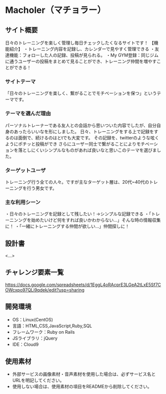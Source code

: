 # Macholer（マチョラー）

## サイト概要
日々のトレーニングを楽しく管理し毎日チェックしたくなるサイトです！
【機能紹介】
・トレーニング内容を記録し、カレンダーで見やすく管理できる
・友達機能：フォローした人の記録、投稿が見られる。
・My GYM登録：同じジムに通うユーザーの投稿をまとめて見ることができ、トレーニング仲間を増やすことができる！

### サイトテーマ
「日々のトレーニングを楽しく、繋がることでモチベーションを保つ」というテーマです。


### テーマを選んだ理由
パーソナルトレーナーである友人との会話から思いついた内容でしたが、自分自身のあったらいいなを形にしました。
日々、トレーニングをする上で記録をするのは面倒で、続けるのはとtでも大変です。
その記録を、twitterのような呟くようにポチッと投稿ができ
さらにユーザー同士で繋がることによりモチベーションを落としにくいシンプルなものがあれば良いなと思いこのテーマを選びました。

### ターゲットユーザ
トレーニング行う全ての人々。ですが主なターゲット層は、20代~40代のトレーニングを行う男女です。

### 主な利用シーン
・日々のトレーニングを記録として残したい！→シンプルな記録できる
・「トレーニンングを始めたいけど何をすれば良いかわからない...」そんな時の情報収集に！
・「一緒にトレーニングする仲間が欲しい...」仲間探しに！

## 設計書
<...>

## チャレンジ要素一覧
https://docs.google.com/spreadsheets/d/1EggL4oRAcprE3LGeA2tLxE5Sf7COWcxpo97QLi9qdek/edit?usp=sharing

## 開発環境
- OS：Linux(CentOS)
- 言語：HTML,CSS,JavaScript,Ruby,SQL
- フレームワーク：Ruby on Rails
- JSライブラリ：jQuery
- IDE：Cloud9

## 使用素材
- 外部サービスの画像素材・音声素材を使用した場合は、必ずサービス名とURLを明記してください。
- 使用しない場合は、使用素材の項目をREADMEから削除してください。
